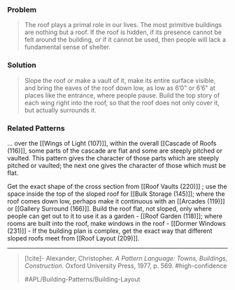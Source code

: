 ### Problem
>The roof plays a primal role in our lives. The most primitive buildings are nothing but a roof. If the roof is hidden, if its presence cannot be felt around the building, or if it cannot be used, then people will lack a fundamental sense of shelter.

### Solution
>Slope the roof or make a vault of it, make its entire surface visible, and bring the eaves of the roof down low, as low as 6’0" or 6’6" at places like the entrance, where people pause. Build the top story of each wing right into the roof, so that the roof does not only cover it, but actually surrounds it.

### Related Patterns
... over the [[Wings of Light (107)]], within the overall [[Cascade of Roofs (116)]], some parts of the cascade are flat and some are steeply pitched or vaulted. This pattern gives the character of those parts which are steeply pitched or vaulted; the next one gives the character of those which must be flat.

Get the exact shape of the cross section from [[Roof Vaults (220)]] ; use the space inside the top of the sloped roof for [[Bulk Storage (145)]]; where the roof comes down low, perhaps make it continuous with an [[Arcades (119)]] or [[Gallery Surround (166)]]. Build the roof flat, not sloped, only where people can get out to it to use it as a garden - [[Roof Garden (118)]]; where rooms are built into the roof, make windows in the roof - [[Dormer Windows (231)]] - If the building plan is complex, get the exact way that different sloped roofs meet from [[Roof Layout (209)]].

---

> [!cite]- Alexander, Christopher. _A Pattern Language: Towns, Buildings, Construction_. Oxford University Press, 1977, p. 569.
> #high-confidence
>
> #APL/Building-Patterns/Building-Layout
